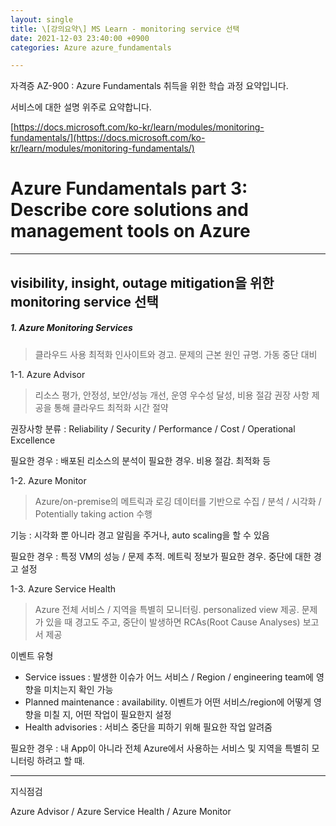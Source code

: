```yaml
---
layout: single
title: \[강의요약\] MS Learn - monitoring service 선택
date: 2021-12-03 23:40:00 +0900
categories: Azure azure_fundamentals

---
```


자격증 AZ-900 : Azure Fundamentals 취득을 위한 학습 과정 요약입니다.

서비스에 대한 설명 위주로 요약합니다.

[https://docs.microsoft.com/ko-kr/learn/modules/monitoring-fundamentals/](https://docs.microsoft.com/ko-kr/learn/modules/monitoring-fundamentals/)

# Azure Fundamentals part 3: Describe core solutions and management tools on Azure

---

## visibility, insight, outage mitigation을 위한 monitoring service 선택

##### 1. Azure Monitoring Services

> 클라우드 사용 최적화 인사이트와 경고. 문제의 근본 원인 규명. 가동 중단 대비

1-1. Azure Advisor

> 리소스 평가, 안정성, 보안/성능 개선, 운영 우수성 달성, 비용 절감 권장 사항 제공을 통해 클라우드 최적화 시간 절약

권장사항 분류 : Reliability / Security / Performance / Cost / Operational Excellence

필요한 경우 : 배포된 리소스의 분석이 필요한 경우. 비용 절감. 최적화 등

1-2. Azure Monitor

> Azure/on-premise의 메트릭과 로깅 데이터를 기반으로 수집 / 분석 / 시각화 / Potentially taking action 수행

기능 : 시각화 뿐 아니라 경고 알림을 주거나, auto scaling을 할 수 있음

필요한 경우 : 특정 VM의 성능 / 문제 추적. 메트릭 정보가 필요한 경우. 중단에 대한 경고 설정

1-3. Azure Service Health

> Azure 전체 서비스 / 지역을 특별히 모니터링. personalized view 제공. 문제가 있을 때 경고도 주고, 중단이 발생하면 RCAs(Root Cause Analyses) 보고서 제공

이벤트 유형

- Service issues : 발생한 이슈가 어느 서비스 / Region / engineering team에 영향을 미치는지 확인 가능
- Planned maintenance : availability. 이벤트가 어떤 서비스/region에 어떻게 영향을 미칠 지, 어떤 작업이 필요한지 설정
- Health advisories : 서비스 중단을 피하기 위해 필요한 작업 알려줌

필요한 경우 : 내 App이 아니라 전체 Azure에서 사용하는 서비스 및 지역을 특별히 모니터링 하려고 할 때. 

----

지식점검

Azure Advisor / Azure Service Health / Azure Monitor